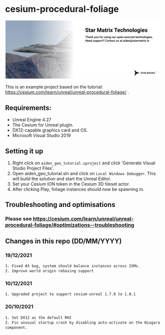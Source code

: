 # cesium-procedural-foliage

![Banner](https://raw.githubusercontent.com/SquarerFive/SquarerFive/refs/heads/master/rect9550.png)

This is an example project based on the tutorial: https://cesium.com/learn/unreal/unreal-procedural-foliage/ .

## Requirements:
- Unreal Engine 4.27
- The Cesium for Unreal plugin.
- DX12-capable graphics card and OS.
- Microsoft Visual Studio 2019

## Setting it up
1. Right click on `aiden_geo_tutorial.uproject` and click 'Generate Visual Studio Project Files'.
2. Open aiden_geo_tutorial.sln and click on `Local Windows Debugger`. This will build the solution and start the Unreal Editor.
3. Set your Cesium ION token in the Cesium 3D tileset actor.
4. After clicking Play, foliage instances should now be spawning in.

## Troubleshooting and optimisations
### Please see https://cesium.com/learn/unreal/unreal-procedural-foliage/#optimizations--troubleshooting

## Changes in this repo (DD/MM/YYYY)

### 19/12/2021
```
1. Fixed #3 bug, system should balance instances across ISMs.
2. Improve world origin rebasing support
```

### 10/12/2021
```
1. Upgraded project to support cesium-unreal 1.7.0 to 1.8.1
```

### 20/10/2021
```
1. Set DX12 as the default RHI
2. Fix unusual startup crash by disabling auto-activate on the Niagara component.
```
